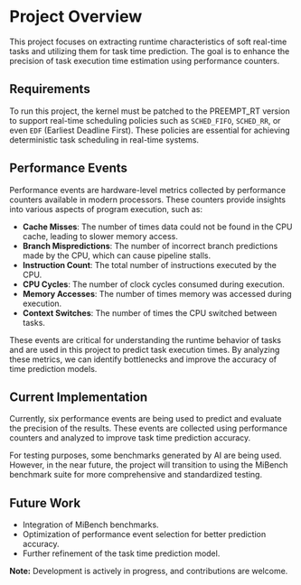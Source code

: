 # Project Overview

This project focuses on extracting runtime characteristics of soft real-time tasks and utilizing them for task time prediction. The goal is to enhance the precision of task execution time estimation using performance counters.

## Requirements

To run this project, the kernel must be patched to the PREEMPT_RT version to support real-time scheduling policies such as `SCHED_FIFO`, `SCHED_RR`, or even `EDF` (Earliest Deadline First). These policies are essential for achieving deterministic task scheduling in real-time systems.

## Performance Events

Performance events are hardware-level metrics collected by performance counters available in modern processors. These counters provide insights into various aspects of program execution, such as:

- **Cache Misses**: The number of times data could not be found in the CPU cache, leading to slower memory access.
- **Branch Mispredictions**: The number of incorrect branch predictions made by the CPU, which can cause pipeline stalls.
- **Instruction Count**: The total number of instructions executed by the CPU.
- **CPU Cycles**: The number of clock cycles consumed during execution.
- **Memory Accesses**: The number of times memory was accessed during execution.
- **Context Switches**: The number of times the CPU switched between tasks.

These events are critical for understanding the runtime behavior of tasks and are used in this project to predict task execution times. By analyzing these metrics, we can identify bottlenecks and improve the accuracy of time prediction models.

## Current Implementation

Currently, six performance events are being used to predict and evaluate the precision of the results. These events are collected using performance counters and analyzed to improve task time prediction accuracy.

For testing purposes, some benchmarks generated by AI are being used. However, in the near future, the project will transition to using the MiBench benchmark suite for more comprehensive and standardized testing.

## Future Work

- Integration of MiBench benchmarks.
- Optimization of performance event selection for better prediction accuracy.
- Further refinement of the task time prediction model.

**Note:** Development is actively in progress, and contributions are welcome.
